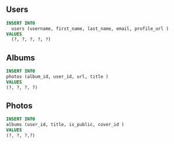 ## Users

```sql
INSERT INTO
  users (username, first_name, last_name, email, profile_url )
VALUES
  (?, ?, ?, ?, ?)
```

## Albums

```sql
INSERT INTO
photos (album_id, user_id, url, title )
VALUES
(?, ?, ?, ?)
```

## Photos

```sql
INSERT INTO
albums (user_id, title, is_public, cover_id )
VALUES
(?, ?, ?,?)
```
